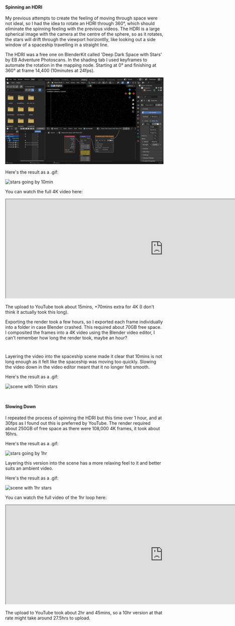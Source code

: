 
#### Spinning an HDRI

My previous attempts to create the feeling of moving through space were not ideal, so I had the idea to rotate an HDRI through 360°, which should eliminate the spinning feeling with the previous videos. The HDRI is a large spherical image with the camera at the centre of the sphere, so as it rotates, the stars will drift through the viewport horizontlly, like looking out a side window of a spaceship travelling in a straight line.

The HDRI was a free one on BlenderKit called 'Deep Dark Space with Stars' by EB Adventure Photoscans. In the shading tab I used keyframes to automate the rotation in the mapping node. Starting at 0° and finishing at 360° at frame 14,400 (10minutes at 24fps).

![hdri](./images/day-9-spinning-the-hdri.PNG)

Here's the result as a .gif:

![stars going by 10min](./images/day-9-stars-going-by-10min.gif)

You can watch the full 4K video here:

<iframe width="1000" height="315"
src="https://www.youtube.com/embed/z6IF3eYsmPw">
</iframe>

The upload to YouTube took about 15mins, +70mins extra for 4K (I don't think it actually took this long).  

Exporting the render took a few hours, so I exported each frame individually into a folder in case Blender crashed. This required about 70GB free space. I composited the frames into a 4K video using the Blender video editor, I can't remember how long the render took, maybe an hour?

<div style="height: 1em"> </div>

Layering the video into the spaceship scene made it clear that 10mins is not long enough as it felt like the spaceship was moving too quickly. Slowing the video down in the video editor meant that it no longer felt smooth.  

Here's the result as a .gif:

 ![scene with 10min stars](./images/day-9-10min-spin-layered-13.5s-25fps.gif)

  <div style="height: 1em"> </div>

#### Slowing Down

I repeated the process of spinning the HDRI but this time over 1 hour, and at 30fps as I found out this is preferred by YouTube. The render required about 250GB of free space as there were 108,000 4K frames, it took about 16hrs.

Here's the result as a .gif:

![stars going by 1hr](./images/day-9-stars-going-by-1hr.gif)

Layering this version into the scene has a more relaxing feel to it and better suits an ambient video.  

Here's the result as a .gif:

![scene with 1hr stars](./images/day-9-1hr-spin-layered-13.5s-25fps.gif)

You can watch the full video of the 1hr loop here:

<iframe width="1000" height="315"
src="https://www.youtube.com/embed/4QhsgCDJuzE">
</iframe>

The upload to YouTube took about 2hr and 45mins, so a 10hr version at that rate might take around 27.5hrs to upload.  

<div style="height: 1em"> </div>
